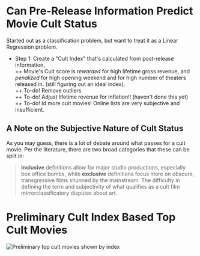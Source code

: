 # Can Pre-Release Information Predict Movie Cult Status  

Started out as a classification problem, but want to treat it as a Linear Regression problem.  
+ Step 1: Create a "Cult Index" that's calculated from post-release information,  
    ++ Movie's Cult score is *rewarded* for high lifetime gross revenue, and *penalized* for high opening weekend and for high number of theaters released in.  (still figuring out an ideal index).  
    ++ To-do! Remove outliers  
    ++ To-do! Adjust lifetime revenue for inflation!! (haven't done this yet)  
    ++ To-do! Id more cult movies! Online lists are very subjective and insufficient.  

## A Note on the Subjective Nature of Cult Status  

As you may guess, there is a lot of debate around what passes for a cult movie. Per the literature, there are two broad categories that these can be split in:  

> **Inclusive** definitions allow for major studio productions, especially box office bombs, while **exclusive** definitions focus more on obscure, transgressive films shunned by the mainstream. The difficulty in defining the term and subjectivity of what qualifies as a cult film mirrorclassificatory disputes about art.

# Preliminary Cult Index Based Top Cult Movies  

![Preliminary top cult movies shown by index]('./figures/cult_index_boxplots.png')
  

